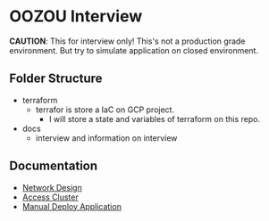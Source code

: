 # OOZOU Interview

**CAUTION**: This for interview only! This's not a production grade
environment. But try to simulate application on closed environment.

## Folder Structure

- terraform
  - terrafor is store a IaC on GCP project.
    - I will store a state and variables of terraform on this repo.
- docs
  - interview and information on interview

## Documentation

- [Network Design](docs/network.md)
- [Access Cluster](docs/gke.md)
- [Manual Deploy Application](docs/app.md)
